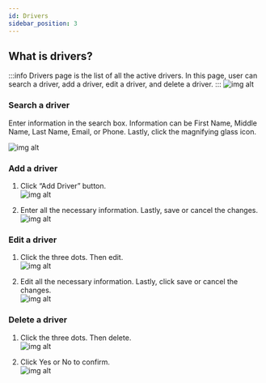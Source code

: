 ```yaml
---
id: Drivers
sidebar_position: 3
---
```


## What is drivers?

:::info
Drivers page is the list of all the active drivers. In this page, user can search a driver, add a driver, edit a driver, and delete a driver.
:::
![img alt](/img/admin-drivers.PNG)

### Search a driver

Enter information in the search box. Information can be First Name, Middle Name, Last Name, Email, or Phone. Lastly, click the magnifying glass icon.

![img alt](/img/admin-drivers-search.png)

### Add a driver

1. Click “Add Driver” button.<br />
   ![img alt](/img/admin-drivers-add-driver.PNG)

2. Enter all the necessary information. Lastly, save or cancel the changes. <br />
   ![img alt](/img/admin-drivers-add-driver-information-save-or-cancel.png)

### Edit a driver

1. Click the three dots. Then edit.<br />
   ![img alt](/img/admin-drivers-edit.png)

2. Edit all the necessary information. Lastly, click save or cancel the changes. <br />
   ![img alt](/img/admin-drivers-edit-save-or-cancel.png)

### Delete a driver

1. Click the three dots. Then delete. <br />
   ![img alt](/img/admin-drivers-delete.png)

2. Click Yes or No to confirm. <br />
   ![img alt](/img/admin-drivers-delete-confirmation.PNG)
